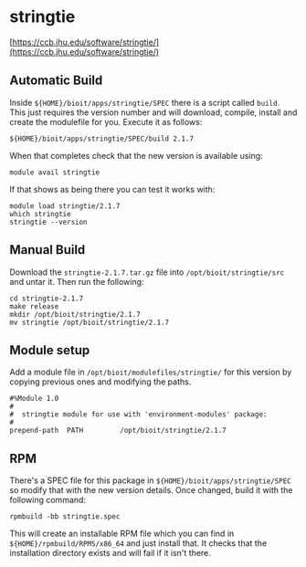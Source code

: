 # stringtie

[https://ccb.jhu.edu/software/stringtie/](https://ccb.jhu.edu/software/stringtie/)

## Automatic Build

Inside `${HOME}/bioit/apps/stringtie/SPEC` there is a script called `build`. This just requires the version number and will download, compile, install and create the modulefile for you. Execute it as follows:

    ${HOME}/bioit/apps/stringtie/SPEC/build 2.1.7

When that completes check that the new version is available using:

    module avail stringtie

If that shows as being there you can test it works with:

    module load stringtie/2.1.7
    which stringtie
    stringtie --version

## Manual Build

Download the `stringtie-2.1.7.tar.gz` file into `/opt/bioit/stringtie/src` and untar it. Then run the following:

    cd stringtie-2.1.7
    make release
    mkdir /opt/bioit/stringtie/2.1.7
    mv stringtie /opt/bioit/stringtie/2.1.7

## Module setup

Add a module file in `/opt/bioit/modulefiles/stringtie/` for this version by copying previous ones and modifying the paths.

    #%Module 1.0
    #
    #  stringtie module for use with 'environment-modules' package:
    #
    prepend-path  PATH         /opt/bioit/stringtie/2.1.7

## RPM

There's a SPEC file for this package in `${HOME}/bioit/apps/stringtie/SPEC` so modify that with the new version details. Once changed, build it with the following command:

    rpmbuild -bb stringtie.spec

This will create an installable RPM file which you can find in `${HOME}/rpmbuild/RPMS/x86_64` and just install that. It checks that the installation directory exists and will fail if it isn't there.
